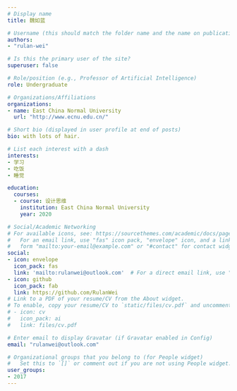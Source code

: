 ```yaml
---
# Display name
title: 魏如蓝

# Username (this should match the folder name and the name on publications)
authors:
- "rulan-wei"

# Is this the primary user of the site?
superuser: false

# Role/position (e.g., Professor of Artificial Intelligence)
role: Undergraduate

# Organizations/Affiliations
organizations:
- name: East China Normal University 
  url: "http://www.ecnu.edu.cn/"

# Short bio (displayed in user profile at end of posts)
bio: with lots of hair.

# List each interest with a dash
interests:
- 学习
- 吃饭
- 睡觉

education:
  courses:
  - course: 设计思维
    institution: East China Normal University 
    year: 2020

# Social/Academic Networking
# For available icons, see: https://sourcethemes.com/academic/docs/page-builder/#icons
#   For an email link, use "fas" icon pack, "envelope" icon, and a link in the
#   form "mailto:your-email@example.com" or "#contact" for contact widget.
social:
- icon: envelope
  icon_pack: fas
  link: 'mailto:rulanwei@outlook.com'  # For a direct email link, use "mailto:test@example.org".
- icon: github
  icon_pack: fab
  link: https://github.com/RulanWei
# Link to a PDF of your resume/CV from the About widget.
# To enable, copy your resume/CV to `static/files/cv.pdf` and uncomment the lines below.
# - icon: cv
#   icon_pack: ai
#   link: files/cv.pdf

# Enter email to display Gravatar (if Gravatar enabled in Config)
email: "rulanwei@outlook.com"

# Organizational groups that you belong to (for People widget)
#   Set this to `[]` or comment out if you are not using People widget.
user_groups:
- 2017
---
```


